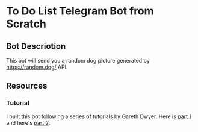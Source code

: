 # To Do List Telegram Bot from Scratch

## Bot Descriotion
This bot will send you a random dog picture generated by https://random.dog/ API. 

## Resources

### Tutorial
I built this bot following a series of tutorials by Gareth Dwyer. Here is [part 1](https://www.codementor.io/@garethdwyer/building-a-telegram-bot-using-python-part-1-goi5fncay) and here's [part 2](https://www.codementor.io/@garethdwyer/building-a-chatbot-using-telegram-and-python-part-2-sqlite-databse-backend-m7o96jger?icn=post-goi5fncay&ici=post-m7o96jger).
